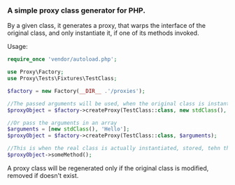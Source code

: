 ### A simple proxy class generator for PHP. 

By a given class, it generates a proxy, that warps the interface of the original class, 
and only instantiate it, if one of its methods invoked.

Usage:

```php
require_once 'vendor/autoload.php';

use Proxy\Factory;
use Proxy\Tests\Fixtures\TestClass;

$factory = new Factory(__DIR__ .'/proxies');

//The passed arguments will be used, when the original class is instantiated
$proxyObject = $factory->createProxy(TestClass::class, new stdClass(), 'Hello'); 

//Or pass the arguments in an array
$arguments = [new stdClass(), 'Hello'];
$proxyObject = $factory->createProxy(TestClass::class, $arguments); 

//This is when the real class is actually instantiated, stored, tehn the method invoked on it
$proxyObject->someMethod(); 
```

A proxy class will be regenerated only if the original class is modified, removed if doesn't exist.
